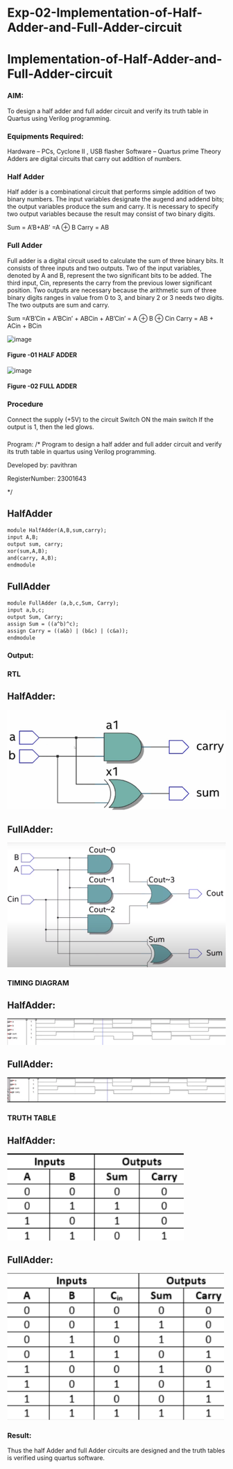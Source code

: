 # Exp-02-Implementation-of-Half-Adder-and-Full-Adder-circuit

# Implementation-of-Half-Adder-and-Full-Adder-circuit
### AIM:
To design a half adder and full adder circuit and verify its truth table in Quartus using Verilog programming.

### Equipments Required:
Hardware – PCs, Cyclone II , USB flasher
Software – Quartus prime
Theory
Adders are digital circuits that carry out addition of numbers.

### Half Adder
Half adder is a combinational circuit that performs simple addition of two binary numbers. The input variables designate the augend and addend bits; the output variables produce the sum and carry. It is necessary to specify two output variables because the result may consist of two binary digits.

Sum = A’B+AB’ =A ⊕ B Carry = AB

### Full Adder
Full adder is a digital circuit used to calculate the sum of three binary bits. It consists of three inputs and two outputs. Two of the input variables, denoted by A and B, represent the two significant bits to be added. The third input, Cin, represents the carry from the previous lower significant position. Two outputs are necessary because the arithmetic sum of three binary digits ranges in value from 0 to 3, and binary 2 or 3 needs two digits. The two outputs are sum and carry.

Sum =A’B’Cin + A’BCin’ + ABCin + AB’Cin’ = A ⊕ B ⊕ Cin Carry = AB + ACin + BCin

 ![image](https://user-images.githubusercontent.com/36288975/163552156-a13e5a56-c638-4110-97d9-8896907c8d25.png)

#### Figure -01 HALF ADDER 


![image](https://user-images.githubusercontent.com/36288975/163552057-b3547877-6d07-45b4-b7e0-bcfebfad9e1d.png)

#### Figure -02 FULL ADDER 

### Procedure

Connect the supply (+5V) to the circuit
Switch ON the main switch
If the output is 1, then the led glows.
### 
Program:
/*
Program to design a half adder and full adder circuit and verify its truth table in quartus using Verilog programming.

Developed by: pavithran

RegisterNumber:  23001643

*/

## HalfAdder

```
module HalfAdder(A,B,sum,carry);
input A,B;
output sum, carry;
xor(sum,A,B);
and(carry, A,B);
endmodule
```
## FullAdder

```
module FullAdder (a,b,c,Sum, Carry);
input a,b,c;
output Sum, Carry;
assign Sum = ((a^b)^c);
assign Carry = ((a&b) | (b&c) | (c&a));
endmodule
```
### Output:
### RTL

## HalfAdder:

![image](https://raw.githubusercontent.com/pavithran2046/Exp-02-Implementation-of-Half-Adder-and-Full-Adder-circuit/main/ha2.png)

## FullAdder:

![image](https://raw.githubusercontent.com/pavithran2046/Exp-02-Implementation-of-Half-Adder-and-Full-Adder-circuit/main/fa2.png)

### TIMING DIAGRAM

## HalfAdder:

![image](https://raw.githubusercontent.com/pavithran2046/Exp-02-Implementation-of-Half-Adder-and-Full-Adder-circuit/main/ha3.png)

## FullAdder:

![image](https://raw.githubusercontent.com/pavithran2046/Exp-02-Implementation-of-Half-Adder-and-Full-Adder-circuit/main/fa3.png)

### TRUTH TABLE 

## HalfAdder:

![image](https://raw.githubusercontent.com/pavithran2046/Exp-02-Implementation-of-Half-Adder-and-Full-Adder-circuit/main/ha.png)

## FullAdder:

![image](https://raw.githubusercontent.com/pavithran2046/Exp-02-Implementation-of-Half-Adder-and-Full-Adder-circuit/main/fa.png)

### Result:
Thus the half Adder and full Adder circuits are designed and the truth tables is verified using quartus software.
